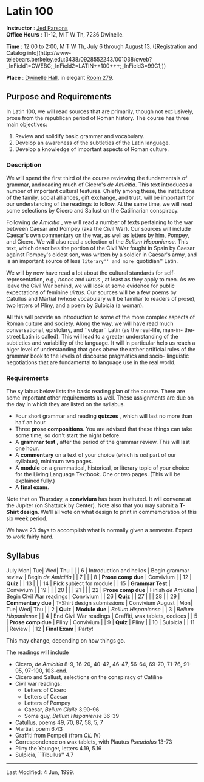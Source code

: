 # Latin 100

**Instructor** : [Jed Parsons](mailto:jed@socrates.berkeley.edu)  
**Office Hours** : 11-12, M T W Th, 7236 Dwinelle.

**Time** : 12:00 to 2:00, M T W Th, July 6 through August 13. ([Registration
and Catalog info](http://www-
telebears.berkeley.edu:3438/0928552243/001038/cweb?_InField1=CWEBC;_InField2=LATIN++100+++;_InField3=99C1;))

**Place** : [Dwinelle
Hall](http://www.berkeley.edu/campus_map/maps/CDEF345.html), in elegant [Room
279](http://regssl.berkeley.edu/rooms/room.htx?&x_building=DWINELLE&x_room=279&x_prefix=&x_suffix=).

## Purpose and Requirements

In Latin 100, we will read sources that are primarily, though not exclusively,
prose from the republican period of Roman history. The course has three main
objectives:

  1. Review and solidify basic grammar and vocabulary.
  2. Develop an awareness of the subtleties of the Latin language.
  3. Develop a knowledge of important aspects of Roman culture.

### Description

We will spend the first third of the course reviewing the fundamentals of
grammar, and reading much of Cicero's _de Amicitia_. This text introduces a
number of important cultural features. Chiefly among these, the institutions
of the family, social alliances, gift exchange, and trust, will be important
for our understanding of the readings to follow. At the same time, we will
read some selections by Cicero and Sallust on the Catilinarian conspiracy.

Following _de Amicitia_ , we will read a number of texts pertaining to the war
between Caesar and Pompey (aka the Civil War). Our sources will include
Caesar's own commentary on the war, as well as letters by him, Pompey, and
Cicero. We will also read a selection of the _Bellum Hispaniense_. This text,
which describes the portion of the Civil War fought in Spain by Caesar against
Pompey's oldest son, was written by a soldier in Caesar's army, and is an
important source of less ``literary'' and more ``quotidian'' Latin.

We will by now have read a lot about the cultural standards for self-
representation, e.g., _honos_ and _uirtus_ , at least as they apply to men. As
we leave the Civil War behind, we will look at some evidence for public
expectations of feminine _uirtus_. Our sources will be a few poems by Catullus
and Martial (whose vocabulary will be familiar to readers of prose), two
letters of Pliny, and a poem by Sulpicia (a woman).

All this will provide an introduction to some of the more complex aspects of
Roman culture and society. Along the way, we will have read much
conversational, epistolary, and ``vulgar'' Latin (as the real-life, man-in-
the-street Latin is called). This will lead to a greater understanding of the
subtleties and variability of the language. It will in particular help us
reach a higer level of understanding that goes above the rather artificial
rules of the grammar book to the levels of discourse pragmatics and socio-
linguistic negotiations that are fundamental to language use in the real
world.

### Requirements

The syllabus below lists the basic reading plan of the course. There are some
important other requirements as well. These assignments are due on the day in
which they are listed on the syllabus.

  * Four short grammar and reading **quizzes** , which will last no more than half an hour. 
  * Three **prose compositions**. You are advised that these things can take some time, so don't start the night before. 
  * A **grammar test** , after the period of the grammar review. This will last one hour. 
  * A **commentary** on a text of your choice (which is _not_ part of our syllabus), minimum two pages. 
  * A **module** on a grammatical, historical, or literary topic of your choice for the Living Language Textbook. One or two pages. (This will be explained fully.) 
  * A **final exam**. 

Note that on Thursday, a **convivium** has been instituted. It will convene at
the Jupiter (on Shattuck by Center). Note also that you may submit a **T-Shirt
design**. We'll all vote on what design to print in commemoration of this six
week period.

We have 23 days to accomplish what is normally given a semester. Expect to
work fairly hard.

## Syllabus

July Mon| Tue| Wed| Thu  |  |  | 6 | Introduction and hellos | Begin grammar
review | Begin _de Amicitia_ |  |  7 |  |  | 8 | **Prose comp due** |
Convivium  |  | 12 | **Quiz** |  |  13 |  |  | 14 | Pick subject for module  |
| 15 | **Grammar Test** |  Convivium  |  | 19 |  |  | 20 |  |  | 21 |  |  | 22
| **Prose comp due** |  Finish _de Amicitia_ |  Begin Civil War readings |
Convivium  |  | 26 | **Quiz** |  |  27 |  |  | 28 |  | 29 | **Commentary due**
|  T-Shirt design submissions | Convivium  August | Mon| Tue| Wed| Thu  |  | 2
| **Quiz** | **Module due** | _Bellum Hispaniense_ |  |  3 | _Bellum
Hispaniense_ |  |  4 | End Civil War readings | Graffiti, wax tablets, codices
|  | 5 | **Prose comp due** |  Pliny | Convivium  |  | 9 | **Quiz** |  Pliny
|  | 10 | Sulpicia  |  | 11 | Review  |  | 12 | **Final Exam** |  Party!

This may change, depending on how things go.

The readings will include

  * Cicero, _de Amicitia_ 8-9, 16-20, 40-42, 46-47, 56-64, 69-70, 71-76, 91-95, 97-100, 103-end. 
  * Cicero and Sallust, selections on the conspiracy of Catiline 
  * Civil war readings: 
    * Letters of Cicero 
    * Letters of Caesar 
    * Letters of Pompey 
    * Caesar, _Bellum Ciuile_ 3.90-96 
    * Some guy, _Bellum Hispaniense_ 36-39 
  * Catullus, poems 49, 70, 87, 58, 5, 7 
  * Martial, poem 6.43 
  * Graffiti from Pompeii (from _CIL_ IV) 
  * Correspondence on wax tablets, with Plautus _Pseudolus_ 13-73 
  * Pliny the Younger, letters 4.19, 5.16 
  * Sulpicia, ``Tibullus'' 4.7 

* * *

Last Modified: 4 Jun, 1999.

